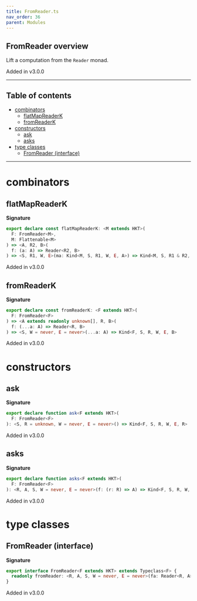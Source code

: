 ```yaml
---
title: FromReader.ts
nav_order: 36
parent: Modules
---
```


## FromReader overview

Lift a computation from the `Reader` monad.

Added in v3.0.0

---

<h2 class="text-delta">Table of contents</h2>

- [combinators](#combinators)
  - [flatMapReaderK](#flatmapreaderk)
  - [fromReaderK](#fromreaderk)
- [constructors](#constructors)
  - [ask](#ask)
  - [asks](#asks)
- [type classes](#type-classes)
  - [FromReader (interface)](#fromreader-interface)

---

# combinators

## flatMapReaderK

**Signature**

```ts
export declare const flatMapReaderK: <M extends HKT>(
  F: FromReader<M>,
  M: Flattenable<M>
) => <A, R2, B>(
  f: (a: A) => Reader<R2, B>
) => <S, R1, W, E>(ma: Kind<M, S, R1, W, E, A>) => Kind<M, S, R1 & R2, W, E, B>
```

Added in v3.0.0

## fromReaderK

**Signature**

```ts
export declare const fromReaderK: <F extends HKT>(
  F: FromReader<F>
) => <A extends readonly unknown[], R, B>(
  f: (...a: A) => Reader<R, B>
) => <S, W = never, E = never>(...a: A) => Kind<F, S, R, W, E, B>
```

Added in v3.0.0

# constructors

## ask

**Signature**

```ts
export declare function ask<F extends HKT>(
  F: FromReader<F>
): <S, R = unknown, W = never, E = never>() => Kind<F, S, R, W, E, R>
```

Added in v3.0.0

## asks

**Signature**

```ts
export declare function asks<F extends HKT>(
  F: FromReader<F>
): <R, A, S, W = never, E = never>(f: (r: R) => A) => Kind<F, S, R, W, E, A>
```

Added in v3.0.0

# type classes

## FromReader (interface)

**Signature**

```ts
export interface FromReader<F extends HKT> extends Typeclass<F> {
  readonly fromReader: <R, A, S, W = never, E = never>(fa: Reader<R, A>) => Kind<F, S, R, W, E, A>
}
```

Added in v3.0.0
